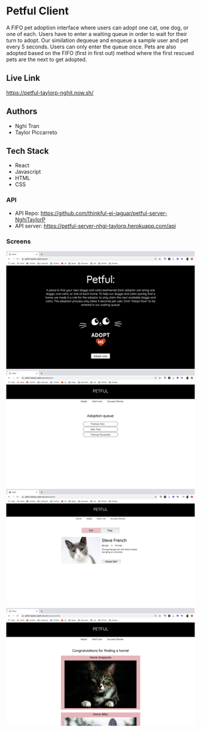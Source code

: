 # Petful Client

A FIFO pet adoption interface where users can adopt one cat, one dog, or one of each. Users have to enter a waiting queue in order to wait for their turn to adopt. Our similation dequeue and enqueue a sample user and pet every 5 seconds. Users can only enter the queue once. Pets are also adopted based on the FIFO (first in first out) method where the first rescued pets are the next to get adopted.

## Live Link

https://petful-taylorp-nghit.now.sh/

## Authors

- Nghi Tran
- Taylor Piccarreto

## Tech Stack

- React
- Javascript
- HTML
- CSS

### API

- API Repo: https://github.com/thinkful-ei-jaguar/petful-server-NghiTaylorP
- API server: https://petful-server-nhgi-taylorp.herokuapp.com/api

### Screens

<img src="/screen/homepage.png">
<img src="/screen/queue.png">
<img src="/screen/adopt.png">
<img src="/screen/successfulAdoption.png">
